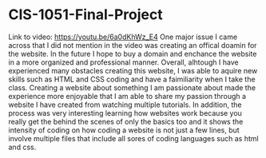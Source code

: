 # CIS-1051-Final-Project
Link to video: https://youtu.be/6a0dKhWz_E4
One major issue I came across that I did not mention in the video was creating an offical doamin for the website. In the future I hope to buy a domain and enchance the website in a more organized and professional manner.
Overall, alhtough I have experienced many obstacles creating this website, I was able to aquire new skills such as HTML and CSS coding and have a faimiliarity when I take the class. Creating a website about something I am passionate about made the experience more enjoyable that I am able to share my passion through a website I have created from watching multiple tutorials. In addition, the process was very interesting learning how websites work because you really get the behind the scenes of only the basics too and it shows the intensity of coding on how coding a website is not just a few lines, but involve multiple files that include all sores of coding languages such as html and css.
